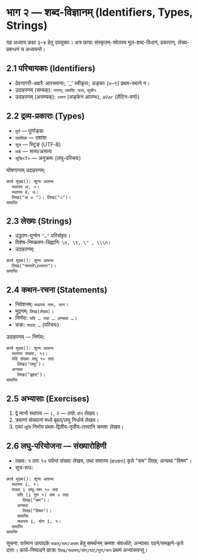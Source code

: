 # भाग २ — शब्द-विज्ञानम् (Identifiers, Types, Strings)

यह अध्याय कक्षा ३–४ हेतु उपयुक्तः। अत्र छात्राः संस्कृतम्-स्रोतस्य मूल-शब्द-विधानं, प्रकारान्, लेख्य-प्रबन्धनं च अध्ययन्ते।

## 2.1 परिचायकाः (Identifiers)
- देवनागरी-अक्षरैः आरभमानाः; '_' स्वीकृतः; अङ्काः (०–९) प्रथम-स्थाने न।
- उदाहरणम् (सम्यक्): `गणना`, `समष्टि_फल`, `सूची१`
- उदाहरणम् (असम्यक्): `१मान` (अङ्केन आरम्भः), `aVar` (लैटिन-वर्णाः)

## 2.2 द्रव्य-प्रकाराः (Types)
- `पूर्ण` — पूर्णाङ्कः
- `दशमिक` — दशांशः
- `सूत्र` — स्ट्रिङ् (UTF‑8)
- `तर्क` — सत्य/असत्य
- `सूचि<T>` — अनुक्रमः (लघु-परिचयः)

घोषणानाम् उदाहरणम्:
```
कार्य मुख्य(): शून्य आरम्भ
  स्थापय अ, ५।
  स्थापय ब, ७।
  लिख("अ = ")। लिख("५")।
समाप्ति
```

## 2.3 लेख्यः (Strings)
- उद्धरण-युग्मेन `"…"` परिसंवृतः।
- विशेष-निष्क्रमण-चिह्नानि: `\n, \t, \" , \\\n`।
- उदाहरणम्:
```
कार्य मुख्य(): शून्य आरम्भ
  लिख("नमस्ते\nभारत")।
समाप्ति
```

## 2.4 कथन-रचना (Statements)
- निवेशनम्: `स्थापय नाम, मान`।
- मुद्रणम्: `लिख(लेख्य)`।
- निर्णयः: `यदि … तदा … अन्यथा …`।
- चक्रः: `यावत् …` (परिचयः)

उदाहरणम् — निर्णयः:
```
कार्य मुख्य(): शून्य आरम्भ
  स्थापय संख्या, १२।
  यदि संख्या लघु १० तदा
    लिख("लघु")।
  अन्यथा
    लिख("बृहत्")।
समाप्ति
```

## 2.5 अभ्यासाः (Exercises)
1) द्वे मान्ये स्थापय — ८, २ — तयोः `योग` लेखय।
2) त्रयाणां संख्यानां मध्ये बृहत्/लघु निर्धार्य लेखय।
3) एकां `सूचि` निर्माय प्रथम-द्वितीय-तृतीय-तत्त्वानि क्रमशः लेखय।

## 2.6 लघु-परियोजना — संख्यारोहिणी
- लक्ष्यः: १ ततः १० पर्यन्तं संख्याः लेखय, तथा समास्य (even) कृते "सम" लिख; अन्यथा "विषम"।
- सूत्र-रूपः:
```
कार्य मुख्य(): शून्य आरम्भ
  स्थापय i, १।
  यावत् i लघु-सम १० तदा
    यदि (i गुण १) सम ० तदा
      लिख("सम")।
    अन्यथा
      लिख("विषम")।
    समाप्ति
    स्थापय i, योग i, १।
  समाप्ति
समाप्ति
```

सूचना: वर्तमान उत्पादके `यावत्/सम/असम` हेतु समर्थनम् क्रमशः संवर्ध्यते; अभ्यासाः पठने/समझने-कृते दत्ताः। कार्य-निष्पादने छात्राः `लिख/स्थापय/योग/घट/गुण/भाग` प्रथमं अभ्यासयन्तु।
